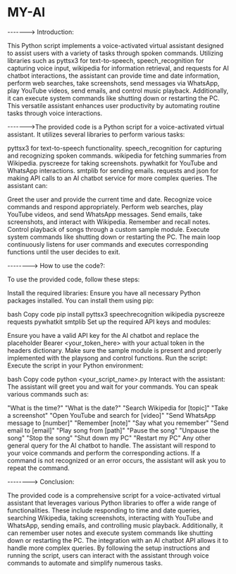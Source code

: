 # MY-AI
-------> Introduction:

This Python script implements a voice-activated virtual assistant designed to assist users with a variety of tasks through spoken commands. Utilizing               libraries such as pyttsx3 for text-to-speech, speech_recognition for capturing voice input, wikipedia for information retrieval, and requests for AI                chatbot interactions, the assistant can provide time and date information, perform web searches, take screenshots, send messages via WhatsApp, play YouTube         videos, send emails, and control music playback. Additionally, it can execute system commands like shutting down or restarting the PC. This versatile               assistant enhances user productivity by automating routine tasks through voice interactions.

------->The provided code is a Python script for a voice-activated virtual assistant. It utilizes several libraries to perform various tasks:

pyttsx3 for text-to-speech functionality.
speech_recognition for capturing and recognizing spoken commands.
wikipedia for fetching summaries from Wikipedia.
pyscreeze for taking screenshots.
pywhatkit for YouTube and WhatsApp interactions.
smtplib for sending emails.
requests and json for making API calls to an AI chatbot service for more complex queries.
The assistant can:
        
Greet the user and provide the current time and date.
Recognize voice commands and respond appropriately.
Perform web searches, play YouTube videos, and send WhatsApp messages.
Send emails, take screenshots, and interact with Wikipedia.
Remember and recall notes.
Control playback of songs through a custom sample module.
Execute system commands like shutting down or restarting the PC.
The main loop continuously listens for user commands and executes corresponding functions until the user decides to exit.

--------> How to use the code?:

To use the provided code, follow these steps:
        
Install the required libraries:
Ensure you have all necessary Python packages installed. You can install them using pip:
        
bash
Copy code
pip install pyttsx3 speechrecognition wikipedia pyscreeze requests pywhatkit smtplib
Set up the required API keys and modules:
        
Ensure you have a valid API key for the AI chatbot and replace the placeholder Bearer <your_token_here> with your actual token in the headers dictionary.
Make sure the sample module is present and properly implemented with the playsong and control functions.
Run the script:
Execute the script in your Python environment:
        
bash
Copy code
python <your_script_name>.py
Interact with the assistant:
The assistant will greet you and wait for your commands. You can speak various commands such as:
        
"What is the time?"
"What is the date?"
"Search Wikipedia for [topic]"
"Take a screenshot"
"Open YouTube and search for [video]"
"Send WhatsApp message to [number]"
"Remember [note]"
"Say what you remember"
"Send email to [email]"
"Play song from [path]"
"Pause the song"
"Unpause the song"
        "Stop the song"
"Shut down my PC"
"Restart my PC"
Any other general query for the AI chatbot to handle.
The assistant will respond to your voice commands and perform the corresponding actions. If a command is not recognized or an error occurs, the assistant will ask you to repeat the command.
        
--------> Conclusion:

The provided code is a comprehensive script for a voice-activated virtual assistant that leverages various Python libraries to offer a wide range of                functionalities. These include responding to time and date queries, searching Wikipedia, taking screenshots, interacting with YouTube and WhatsApp, sending         emails, and controlling music playback. Additionally, it can remember user notes and execute system commands like shutting down or restarting the PC. The           integration with an AI chatbot API allows it to handle more complex queries. By following the setup instructions and running the script, users can interact         with the assistant through voice commands to automate and simplify numerous tasks.
